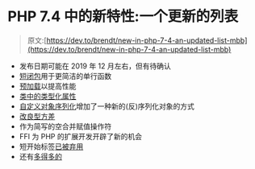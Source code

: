 # PHP 7.4 中的新特性:一个更新的列表

> 原文:[https://dev.to/brendt/new-in-php-7-4-an-updated-list-mbb](https://dev.to/brendt/new-in-php-7-4-an-updated-list-mbb)

*   发布日期可能在 2019 年 12 月左右，但有待确认
*   [短闭包](https://stitcher.io/blog/new-in-php-74#short-closures-rfc)用于更简洁的单行函数
*   [预加载](https://stitcher.io/blog/new-in-php-74#preloading-rfc)以提高性能
*   [类中的类型化属性](https://stitcher.io/blog/new-in-php-74#typed-properties-rfc)
*   [自定义对象序列化](https://stitcher.io/blog/new-in-php-74#custom-object-serialization-rfc)增加了一种新的(反)序列化对象的方式
*   [改良型方差](https://stitcher.io/blog/new-in-php-74#improved-type-variance-rfc)
*   作为简写的空合并赋值操作符
*   FFI 为 PHP 的扩展开发开辟了新的机会
*   短开始标签[已被弃用](https://stitcher.io/blog/new-in-php-74#short-php-tags-deprecated-rfc)
*   还有[多得多的](https://stitcher.io/blog/new-in-php-74)